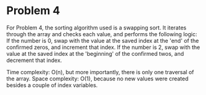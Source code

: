 # Problem 4

For Problem 4, the sorting algorithm used is a swapping sort. It iterates through the array and checks each value, and performs the following logic: If the number is 0, swap with the value at the saved index at the 'end' of the confirmed zeros, and increment that index. If the number is 2, swap with the value at the saved index at the 'beginning' of the confirmed twos, and decrement that index. 

Time complexity: O(n), but more importantly, there is only one traversal of the array.
Space complexity: O(1), because no new values were created besides a couple of index variables.